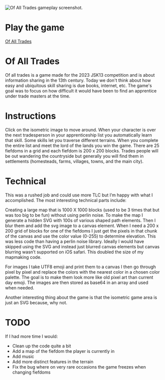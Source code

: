 ![Of All Trades gameplay screenshot.](https://vivianeasley.github.io/of-all-trades/screenshot.png)

# Play the game
[Of All Trades](https://vivianeasley.github.io/of-all-trades/)

# Of All Trades
Of all trades is a game made for the 2023 JSK13 competition and is about information sharing in the 13th century. Today we don't think about how easy and ubiquitous skill sharing is due books, internet, etc. The game's goal was to focus on how difficult it would have been to find an apprentice under trade masters at the time.

# Instructions
Click on the isometric image to move around. When your character is over the next tradesperson in your apprenticeship list you automatically learn that skill. Some skills let you traverse different terrains. When you complete the entire list and meet the lord of the lands you win the game. There are 25 fiefdoms in a grid and each fiefdom is 200 x 200 blocks. Trades people will be out wandering the countryside but generally you will find them in settlements (homesteads, farms, villages, towns, and the main city).

# Technical
This was a rushed job and could use more TLC but I’m happy with what I accomplished. The most interesting technical parts include:

Creating a large map that is 1000 X 1000 blocks (used to be 3 times that but was too big to be fun) without using perlin noise. To make the map I generate a hidden SVG with 100s of various shaped path elements. Then I blur them and add the svg image to a canvas element. When I need a 200 x 200 grid of blocks for one of the fiefdoms I just get the pixels in that chunk of the canvas and use the color value (0-255) to determine elevation. This was less code than having a perlin noise library. Ideally I would have skipped using the SVG and instead just blurred canvas elements but canvas blurring wasn’t supported on iOS safari. This doubled the size of my mapmaking code.

For images I take UTF8 emoji and print them to a canvas I then go through pixel by pixel and replace the colors with the nearest color in a chosen color palette. The goal is to make them look more like old pixel art than current day emoji. The images are then stored as base64 in an array and used when needed.

Another interesting thing about the game is that the isometric game area is just an SVG because, why not.

# TODO
If I had more time I would:
- Clean up the code quite a bit
- Add a map of the fiefdom the player is currently in
- Add music
- Add more distinct features in the terrain
- Fix the bug where on very rare occasions the game freezes when changing fiefdoms

